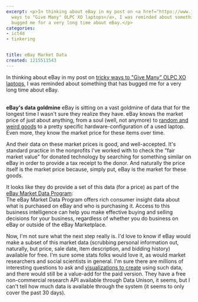 ```yaml
---
excerpt: <p>In thinking about eBay in my post on <a href="https://www.joncamfield.com/blog/2008.07/can-many-give-many.html">tricky
  ways to "Give Many" OLPC XO laptops</a>, I was reminded about something that has
  bugged me for a very long time about eBay.</p>
categories:
- ict4d
- tinkering


title: eBay Market Data
created: 1215511543
---
```

<p>In thinking about eBay in my post on <a href="https://www.joncamfield.com/blog/2008.07/can-many-give-many.html">tricky ways to "Give Many" OLPC XO laptops</a>, I was reminded about something that has bugged me for a very long time about eBay.</p>

<a href="https://developer.ebay.com/programs/marketdata/"></a><br><b>eBay's data goldmine</b>
eBay is sitting on a vast goldmine of data that for the longest time I wasn't sure they realize they have.  eBay knows the market price of just about anything, from a soul (well, not anymore) to <a href="https://www.weirdebay.com/" target="_Blank">random and weird goods</a> to a pretty specific hardware-configuration of a used laptop.  Even more, they know the market price for these items over time.

<p>And their data on these market prices is good, and well-accepted.  It's standard practice in the nonprofits I've worked with to check the "fair market value" for donated technology by searching for something similar on eBay in order to provide a tax receipt to the donor.  And naturally the price itself is the market price because, simply put, eBay is the market for these goods.</p>

<p>It looks like they do provide a set of this data (for a price) as part of the <a href="https://developer.ebay.com/programs/marketdata/" target="_blank">eBay Market Data Program</a>:<br />
The eBay Market Data Program offers rich consumer insight data about what is purchased on eBay and who is purchasing it. Access to this business intelligence can help you make effective buying and selling decisions for your business, regardless of whether you do business on eBay or outside of the eBay Marketplace.</p>

<p>Now, I'm not sure what the next step really is.  I'd love to know if eBay would make a subset of this market data (scrubbing personal information out, naturally, but price, sale date, item description, and bidding history) available for free. I'm sure some stats folks would love it, as would market researchers and social scientists in general.  I'm sure there are millions of interesting questions to ask and <a href="https://infosthetics.com/archives/2007/09/oskope_visual_search_shopping.html" target="_blank">visualizations to create</a> using such data, and there would still be a value-add for the paid version.  They have a free non-commercial research API available through Data Unison, it seems, but I can't tell how much data is available through the system (it seems to only cover the past 30 days).</p>
